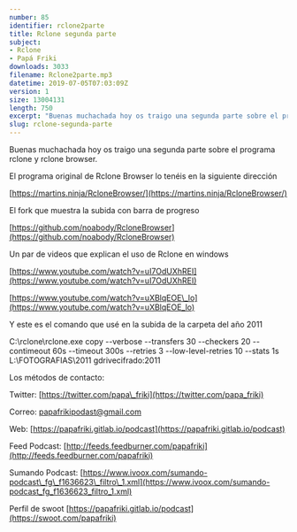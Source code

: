 ```yaml
---
number: 85
identifier: rclone2parte
title: Rclone segunda parte
subject:
- Rclone
- Papá Friki
downloads: 3033
filename: Rclone2parte.mp3
datetime: 2019-07-05T07:03:09Z
version: 1
size: 13004131
length: 750
excerpt: "Buenas muchachada hoy os traigo una segunda parte sobre el programa rclone y rclone browser.\n\nEl programa original de Rclone Browser lo tenéis en la siguiente dirección\n\n[https://martins.ninja/RcloneBrowser/](https://martins.ninja/RcloneBrowser/)\n\nEl fork que muestra la subida con barra de progreso\n\n[https://github.com/noabody/RcloneBrowser](https://github.com/noabody/RcloneBrowser)  \n\nUn par de videos que explican el uso de Rclone en windows\n\n[https://www.youtube.com/watch?v=uI7OdUXhREI](https://www.youtube.com/watch?v=uI7OdUXhREI)  \n\n[https://www.youtube.com/watch?v=uXBlqEOE\\_lo](https://www.youtube.com/watch?v=uXB"
slug: rclone-segunda-parte
---
```

Buenas muchachada hoy os traigo una segunda parte sobre el programa rclone y rclone browser.

El programa original de Rclone Browser lo tenéis en la siguiente dirección

[https://martins.ninja/RcloneBrowser/](https://martins.ninja/RcloneBrowser/)

El fork que muestra la subida con barra de progreso

[https://github.com/noabody/RcloneBrowser](https://github.com/noabody/RcloneBrowser)

Un par de videos que explican el uso de Rclone en windows

[https://www.youtube.com/watch?v=uI7OdUXhREI](https://www.youtube.com/watch?v=uI7OdUXhREI)

[https://www.youtube.com/watch?v=uXBlqEOE\_lo](https://www.youtube.com/watch?v=uXBlqEOE_lo)

Y este es el comando que usé en la subida de la carpeta del año 2011

C:\\rclone\\rclone.exe copy --verbose --transfers 30 --checkers 20 --contimeout 60s --timeout 300s --retries 3 --low-level-retries 10 --stats 1s L:\\FOTOGRAFIAS\\2011 gdrivecifrado:2011

Los métodos de contacto:

Twitter: [https://twitter.com/papa\_friki](https://twitter.com/papa_friki)

Correo: [papafrikipodast@gmail.com](https://archive.org/details/papafrikipodast@gmail.com)

Web: [https://papafriki.gitlab.io/podcast](https://papafriki.gitlab.io/podcast)

Feed Podcast: [http://feeds.feedburner.com/papafriki](http://feeds.feedburner.com/papafriki)

Sumando Podcast: [https://www.ivoox.com/sumando-podcast\_fg\_f1636623\_filtro\_1.xml](https://www.ivoox.com/sumando-podcast_fg_f1636623_filtro_1.xml)

Perfil de swoot [https://papafriki.gitlab.io/podcast](https://swoot.com/papafriki)